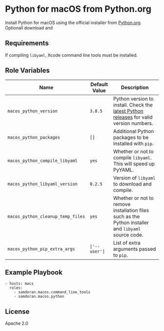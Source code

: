 Python for macOS from Python.org
================================

Install Python for macOS using the official installer from [Python.org](https://www.python.org/downloads/release/latest). Optionall download and

Requirements
------------

If compiling `libyaml`, Xcode command line tools must be installed.

Role Variables
--------------
| Name              | Default Value       | Description          |
|-------------------|---------------------|----------------------|
| `macos_python_version` | `3.8.5` | Python version to install. Check the [latest Python releases](https://www.python.org/downloads/release/latest) for valid version numbers. |
| `macos_python_packages` | `[]` | Additional Python packages to be installed with `pip`. |
| `macos_python_compile_libyaml` | `yes` | Whether or not to compile `libyaml`. This will speed up PyYAML. |
| `macos_python_libyaml_version` | `0.2.5` | Version of `libyaml` to download and compile. |
| `macos_python_cleanup_temp_files` | `yes` | Whether or not to remove installation files such as the Python installer and `libyaml` source code. |
| `macos_python_pip_extra_args` | `['--user']` | List of extra arguments passed to `pip`. |

Example Playbook
----------------

    - hosts: macs
      roles:
        - samdoran.macos.command_line_tools
        - samdoran.macos.python


License
-------

Apache 2.0
